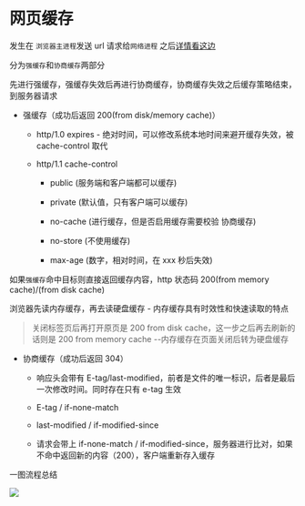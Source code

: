# 网页缓存

发生在 `浏览器主进程`发送 url 请求给`网络进程` 之后[详情看这边](/review/网页导航过程.md)

分为`强缓存`和`协商缓存`两部分

先进行强缓存，强缓存失效后再进行协商缓存，协商缓存失效之后缓存策略结束，到服务器请求

- 强缓存（成功后返回 200(from disk/memory cache)）

  - http/1.0 expires - 绝对时间，可以修改系统本地时间来避开缓存失效，被 cache-control 取代

  - http/1.1 cache-control

    - public (服务端和客户端都可以缓存)

    - private (默认值，只有客户端可以缓存)

    - no-cache (进行缓存，但是否启用缓存需要校验 协商缓存)

    - no-store (不使用缓存)

    - max-age (数字，相对时间，在 xxx 秒后失效)

如果`强缓存`命中目标则直接返回缓存内容，http 状态码 200(from memory cache)/(from disk cache)

浏览器先读内存缓存，再去读硬盘缓存 - 内存缓存具有时效性和快速读取的特点

> 关闭标签页后再打开原页是 200 from disk cache，这一步之后再去刷新的话则是 200 from memory cache --内存缓存在页面关闭后转为硬盘缓存

- 协商缓存（成功后返回 304）

  - 响应头会带有 E-tag/last-modified，前者是文件的唯一标识，后者是最后一次修改时间。同时存在只有 e-tag 生效

  - E-tag / if-none-match

  - last-modified / if-modified-since

  - 请求会带上 if-none-match / if-modified-since，服务器进行比对，如果不命中返回新的内容（200），客户端重新存入缓存

一图流程总结

![](https://cdn.jsdelivr.net/gh/aaronkwong929/pictures/20210805110756.png)
